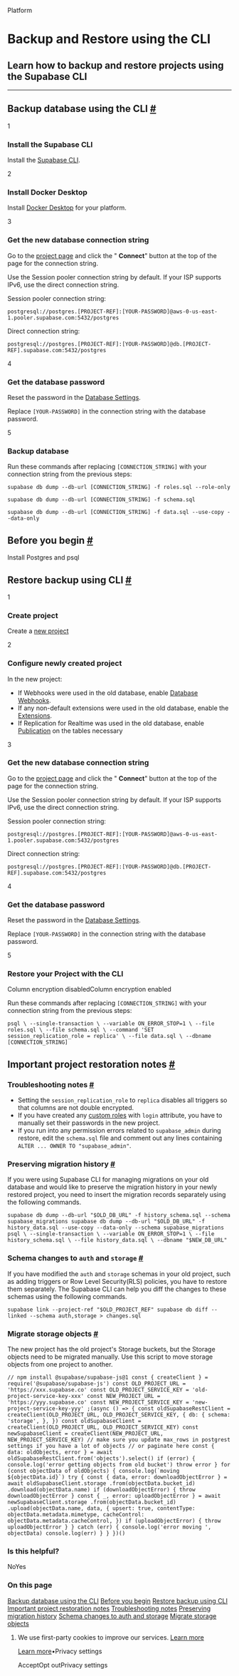 Platform

# Backup and Restore using the CLI

## Learn how to backup and restore projects using the Supabase CLI

* * *

## Backup database using the CLI [\#](https://supabase.com/docs/guides/platform/migrating-within-supabase/backup-restore\#backup-database-using-the-cli)

1

### Install the Supabase CLI

Install the [Supabase CLI](https://supabase.com/docs/guides/local-development/cli/getting-started).

2

### Install Docker Desktop

Install [Docker Desktop](https://www.docker.com/) for your platform.

3

### Get the new database connection string

Go to the [project page](https://supabase.com/dashboard/project/_/) and click the " **Connect**" button at the top of the page for the connection string.

Use the Session pooler connection string by default. If your ISP supports IPv6, use the direct connection string.

Session pooler connection string:

`
postgresql://postgres.[PROJECT-REF]:[YOUR-PASSWORD]@aws-0-us-east-1.pooler.supabase.com:5432/postgres
`

Direct connection string:

`
postgresql://postgres.[PROJECT-REF]:[YOUR-PASSWORD]@db.[PROJECT-REF].supabase.com:5432/postgres
`

4

### Get the database password

Reset the password in the [Database Settings](https://supabase.com/dashboard/project/_/settings/database).

Replace `[YOUR-PASSWORD]` in the connection string with the database password.

5

### Backup database

Run these commands after replacing `[CONNECTION_STRING]` with your connection string from the previous steps:

`
supabase db dump --db-url [CONNECTION_STRING] -f roles.sql --role-only
`

`
supabase db dump --db-url [CONNECTION_STRING] -f schema.sql
`

`
supabase db dump --db-url [CONNECTION_STRING] -f data.sql --use-copy --data-only
`

## Before you begin [\#](https://supabase.com/docs/guides/platform/migrating-within-supabase/backup-restore\#before-you-begin)

Install Postgres and psql

## Restore backup using CLI [\#](https://supabase.com/docs/guides/platform/migrating-within-supabase/backup-restore\#restore-backup-using-cli)

1

### Create project

Create a [new project](https://database.new/)

2

### Configure newly created project

In the new project:

- If Webhooks were used in the old database, enable [Database Webhooks](https://supabase.com/dashboard/project/_/database/hooks).
- If any non-default extensions were used in the old database, enable the [Extensions](https://supabase.com/dashboard/project/_/database/extensions).
- If Replication for Realtime was used in the old database, enable [Publication](https://supabase.com/dashboard/project/_/database/publications) on the tables necessary

3

### Get the new database connection string

Go to the [project page](https://supabase.com/dashboard/project/_/) and click the " **Connect**" button at the top of the page for the connection string.

Use the Session pooler connection string by default. If your ISP supports IPv6, use the direct connection string.

Session pooler connection string:

`
postgresql://postgres.[PROJECT-REF]:[YOUR-PASSWORD]@aws-0-us-east-1.pooler.supabase.com:5432/postgres
`

Direct connection string:

`
postgresql://postgres.[PROJECT-REF]:[YOUR-PASSWORD]@db.[PROJECT-REF].supabase.com:5432/postgres
`

4

### Get the database password

Reset the password in the [Database Settings](https://supabase.com/dashboard/project/_/settings/database).

Replace `[YOUR-PASSWORD]` in the connection string with the database password.

5

### Restore your Project with the CLI

Column encryption disabledColumn encryption enabled

Run these commands after replacing `[CONNECTION_STRING]` with your connection string from the previous steps:

`
psql \
  --single-transaction \
  --variable ON_ERROR_STOP=1 \
  --file roles.sql \
  --file schema.sql \
  --command 'SET session_replication_role = replica' \
  --file data.sql \
  --dbname [CONNECTION_STRING]
`

## Important project restoration notes [\#](https://supabase.com/docs/guides/platform/migrating-within-supabase/backup-restore\#important-project-restoration-notes)

### Troubleshooting notes [\#](https://supabase.com/docs/guides/platform/migrating-within-supabase/backup-restore\#troubleshooting-notes)

- Setting the `session_replication_role` to `replica` disables all triggers so that columns are not double encrypted.
- If you have created any [custom roles](https://supabase.com/dashboard/project/_/database/roles) with `login` attribute, you have to manually set their passwords in the new project.
- If you run into any permission errors related to `supabase_admin` during restore, edit the `schema.sql` file and comment out any lines containing `ALTER ... OWNER TO "supabase_admin"`.

### Preserving migration history [\#](https://supabase.com/docs/guides/platform/migrating-within-supabase/backup-restore\#preserving-migration-history)

If you were using Supabase CLI for managing migrations on your old database and would like to preserve the migration history in your newly restored project, you need to insert the migration records separately using the following commands.

`
supabase db dump --db-url "$OLD_DB_URL" -f history_schema.sql --schema supabase_migrations
supabase db dump --db-url "$OLD_DB_URL" -f history_data.sql --use-copy --data-only --schema supabase_migrations
psql \
  --single-transaction \
  --variable ON_ERROR_STOP=1 \
  --file history_schema.sql \
  --file history_data.sql \
  --dbname "$NEW_DB_URL"
`

### Schema changes to `auth` and `storage` [\#](https://supabase.com/docs/guides/platform/migrating-within-supabase/backup-restore\#schema-changes-to-auth-and-storage)

If you have modified the `auth` and `storage` schemas in your old project, such as adding triggers or Row Level Security(RLS) policies, you have to restore them separately. The Supabase CLI can help you diff the changes to these schemas using the following commands.

`
supabase link --project-ref "$OLD_PROJECT_REF"
supabase db diff --linked --schema auth,storage > changes.sql
`

### Migrate storage objects [\#](https://supabase.com/docs/guides/platform/migrating-within-supabase/backup-restore\#migrate-storage-objects)

The new project has the old project's Storage buckets, but the Storage objects need to be migrated manually. Use this script to move storage objects from one project to another.

``
// npm install @supabase/supabase-js@1
const { createClient } = require('@supabase/supabase-js')
const OLD_PROJECT_URL = 'https://xxx.supabase.co'
const OLD_PROJECT_SERVICE_KEY = 'old-project-service-key-xxx'
const NEW_PROJECT_URL = 'https://yyy.supabase.co'
const NEW_PROJECT_SERVICE_KEY = 'new-project-service-key-yyy'
;(async () => {
const oldSupabaseRestClient = createClient(OLD_PROJECT_URL, OLD_PROJECT_SERVICE_KEY, {
    db: {
      schema: 'storage',
    },
})
const oldSupabaseClient = createClient(OLD_PROJECT_URL, OLD_PROJECT_SERVICE_KEY)
const newSupabaseClient = createClient(NEW_PROJECT_URL, NEW_PROJECT_SERVICE_KEY)
// make sure you update max_rows in postgrest settings if you have a lot of objects
// or paginate here
const { data: oldObjects, error } = await oldSupabaseRestClient.from('objects').select()
if (error) {
    console.log('error getting objects from old bucket')
    throw error
}
for (const objectData of oldObjects) {
    console.log(`moving ${objectData.id}`)
    try {
      const { data, error: downloadObjectError } = await oldSupabaseClient.storage
        .from(objectData.bucket_id)
        .download(objectData.name)
      if (downloadObjectError) {
        throw downloadObjectError
      }
      const { _, error: uploadObjectError } = await newSupabaseClient.storage
        .from(objectData.bucket_id)
        .upload(objectData.name, data, {
          upsert: true,
          contentType: objectData.metadata.mimetype,
          cacheControl: objectData.metadata.cacheControl,
        })
      if (uploadObjectError) {
        throw uploadObjectError
      }
    } catch (err) {
      console.log('error moving ', objectData)
      console.log(err)
    }
}
})()
``

### Is this helpful?

NoYes

### On this page

[Backup database using the CLI](https://supabase.com/docs/guides/platform/migrating-within-supabase/backup-restore#backup-database-using-the-cli) [Before you begin](https://supabase.com/docs/guides/platform/migrating-within-supabase/backup-restore#before-you-begin) [Restore backup using CLI](https://supabase.com/docs/guides/platform/migrating-within-supabase/backup-restore#restore-backup-using-cli) [Important project restoration notes](https://supabase.com/docs/guides/platform/migrating-within-supabase/backup-restore#important-project-restoration-notes) [Troubleshooting notes](https://supabase.com/docs/guides/platform/migrating-within-supabase/backup-restore#troubleshooting-notes) [Preserving migration history](https://supabase.com/docs/guides/platform/migrating-within-supabase/backup-restore#preserving-migration-history) [Schema changes to auth and storage](https://supabase.com/docs/guides/platform/migrating-within-supabase/backup-restore#schema-changes-to-auth-and-storage) [Migrate storage objects](https://supabase.com/docs/guides/platform/migrating-within-supabase/backup-restore#migrate-storage-objects)

1. We use first-party cookies to improve our services. [Learn more](https://supabase.com/privacy#8-cookies-and-similar-technologies-used-on-our-european-services)



   [Learn more](https://supabase.com/privacy#8-cookies-and-similar-technologies-used-on-our-european-services)•Privacy settings





   AcceptOpt outPrivacy settings